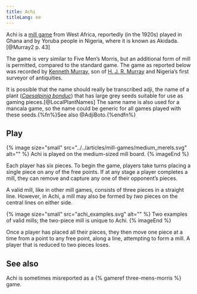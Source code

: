 ```yaml
---
title: Achi
titleLang: ee
---
```


<span class="noun" lang="ee">Achi</span> is a <a href="/articles/mill-games/">mill game</a>
from West Africa, reportedly (in the 1920s) played in Ghana and by Yoruba people
in Nigeria, where it is known as <span class="noun" lang="yo">Akidada</span>.[@Murray2 p. 43]

<!-- excerpt -->

The game is very similar to Five Men’s Morris, but an additional form of mill is
permitted, compared to the standard game. The game as reported below was
recorded by [Kenneth
Murray](https://en.wikipedia.org/wiki/Kenneth_Murray_(archaeologist)), son of
[H. J. R. Murray](/articles/people/hjr-murray/) and Nigeria’s first surveyor of
antiquities.

It is possible that the name should really be transcribed <span
lang="ee">adji</span>, the name of a plant ([<cite>Caesalpinia
bonduc</cite>](https://en.wikipedia.org/wiki/Guilandina_bonduc)) that has large
grey seeds suitable for use as gaming pieces.[@LocalPlantNames] The
same name is also used for a mancala game, so the name could be generic for all
games played with these seeds.{%fn%}See also @AdjiBoto.{%endfn%}

## Play
{% image
    size="small"
    src="../../articles/mill-games/medium_merels.svg"
    alt="" %}
<span class="noun" lang="ee">Achi</span> is played on the medium-sized mill board.
{% imageEnd %}

Each player has six pieces. To begin the game, players take turns placing a
single piece on any of the free points. If at any stage a player completes a
mill, they can remove and capture any one of their opponent’s pieces.

A valid mill, like in other mill games, consists of three pieces in a straight
line. However, in <span class="noun" lang="ee">Achi</span>, a mill may also be formed by
*two* pieces on the central lines on either side.

{% image 
    size="small"
    src="achi_examples.svg"
    alt="" %}
Two examples of valid mills; the two-piece mill is unique to <span class="noun" lang="ee">Achi</span>.
{% imageEnd %}

Once a player has placed all their pieces, they then move one piece at a time
from a point to any free point, along a line, attempting to form a mill. A
player that is reduced to two pieces loses.

## See also

<span class="noun" lang="ee">Achi</span> is sometimes misreported as a {% gameref
three-mens-morris %} game.
